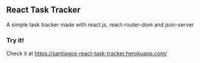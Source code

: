 ## React Task Tracker
A simple task tracker made with react.js, react-router-dom and json-server

### Try it!
Check it at https://santiagos-react-task-tracker.herokuapp.com/
